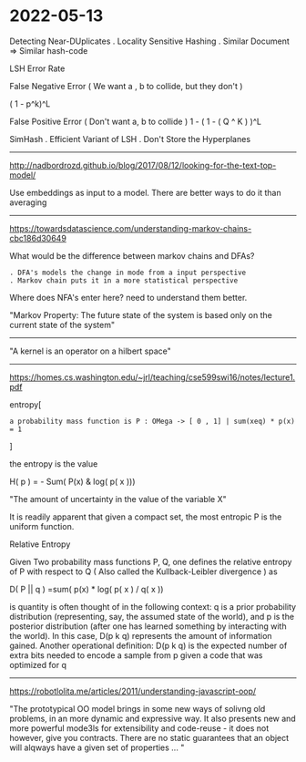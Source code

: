 # 2022-05-13


Detecting Near-DUplicates
    . Locality Sensitive Hashing
     . Similar Document => Similar hash-code


LSH Error Rate

False Negative Error ( We want a , b to collide, but they don't )

( 1 - p^k)^L

False Positive Error ( Don't want a, b to collide )
 1 - ( 1 - ( Q ^ K ) )^L



SimHash
    . Efficient Variant of LSH
    . Don't Store the Hyperplanes


___

http://nadbordrozd.github.io/blog/2017/08/12/looking-for-the-text-top-model/

Use embeddings as input to a model.
There are better ways to do it than averaging

___


https://towardsdatascience.com/understanding-markov-chains-cbc186d30649

What would be the difference between markov chains and DFAs?

    . DFA's models the change in mode from a input perspective
    . Markov chain puts it in a more statistical perspective

Where does NFA's enter here? need to understand them better. 

"Markov Property: 
    The future state of the system is based only on the current state of the system"

___

 "A kernel is an operator on a hilbert space"

___

https://homes.cs.washington.edu/~jrl/teaching/cse599swi16/notes/lecture1.pdf

entropy[

    a probability mass function is P : OMega -> [ 0 , 1] | sum(xeq) * p(x) = 1
]

the entropy is the value 

H( p ) = - Sum(  P(x) & log( p( x )))

"The amount of uncertainty in the value of the variable X"

It is readily apparent that given a compact set, the most entropic P is the uniform function. 


Relative Entropy 

Given Two probability mass functions P, Q, one defines the relative entropy of P with respect to Q ( Also called the Kullback-Leibler divergence ) as 



D( P || q ) =sum( p(x) * log( p( x ) / q( x ))


is quantity is often thought of in the following context: q is a prior probability distribution
(representing, say, the assumed state of the world), and p is the posterior distribution (after one has
learned something by interacting with the world). In this case, D(p k q) represents the amount of
information gained. Another operational definition: D(p k q) is the expected number of extra bits
needed to encode a sample from p given a code that was optimized for q

___

https://robotlolita.me/articles/2011/understanding-javascript-oop/

"The prototypical OO model brings in some new ways of solivng old problems, in an more dynamic and expressive way. It also presents new and more powerful mode3ls for extensibility and code-reuse - it does not however, give you contracts. There are no static guarantees that an object will alqways have a given set of properties ... "



